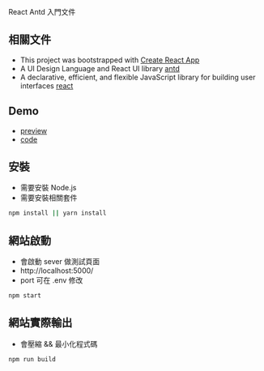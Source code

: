 React Antd 入門文件

## 相關文件

- This project was bootstrapped with [Create React App](https://github.com/facebook/create-react-app)
- A UI Design Language and React UI library [antd](https://ant.design/components/card/)
- A declarative, efficient, and flexible JavaScript library for building user interfaces [react](https://reactjs.org/)

## Demo

- [preview](https://skycloud1030.github.io/react-antd/)
- [code](https://github.com/skycloud1030/react-antd/blob/master/src/App.js)

## 安裝

- 需要安裝 Node.js
- 需要安裝相關套件

```sh
npm install || yarn install
```

## 網站啟動

- 會啟動 sever 做測試頁面
- http://localhost:5000/
- port 可在 .env 修改

```sh
npm start
```

## 網站實際輸出

- 會壓縮 && 最小化程式碼

```sh
npm run build
```
